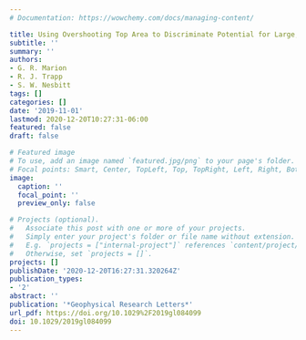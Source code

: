 ```yaml
---
# Documentation: https://wowchemy.com/docs/managing-content/

title: Using Overshooting Top Area to Discriminate Potential for Large, Intense Tornadoes
subtitle: ''
summary: ''
authors:
- G. R. Marion
- R. J. Trapp
- S. W. Nesbitt
tags: []
categories: []
date: '2019-11-01'
lastmod: 2020-12-20T10:27:31-06:00
featured: false
draft: false

# Featured image
# To use, add an image named `featured.jpg/png` to your page's folder.
# Focal points: Smart, Center, TopLeft, Top, TopRight, Left, Right, BottomLeft, Bottom, BottomRight.
image:
  caption: ''
  focal_point: ''
  preview_only: false

# Projects (optional).
#   Associate this post with one or more of your projects.
#   Simply enter your project's folder or file name without extension.
#   E.g. `projects = ["internal-project"]` references `content/project/deep-learning/index.md`.
#   Otherwise, set `projects = []`.
projects: []
publishDate: '2020-12-20T16:27:31.320264Z'
publication_types:
- '2'
abstract: ''
publication: '*Geophysical Research Letters*'
url_pdf: https://doi.org/10.1029%2F2019gl084099
doi: 10.1029/2019gl084099
---
```

